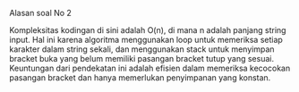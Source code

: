 Alasan soal No 2

Kompleksitas kodingan di sini adalah O(n), di mana n adalah panjang string input. 
Hal ini karena algoritma menggunakan loop untuk memeriksa setiap karakter dalam string sekali,
dan menggunakan stack untuk menyimpan bracket buka yang belum memiliki pasangan bracket tutup yang sesuai. 
Keuntungan dari pendekatan ini adalah efisien dalam memeriksa kecocokan pasangan bracket dan hanya memerlukan penyimpanan yang konstan.
